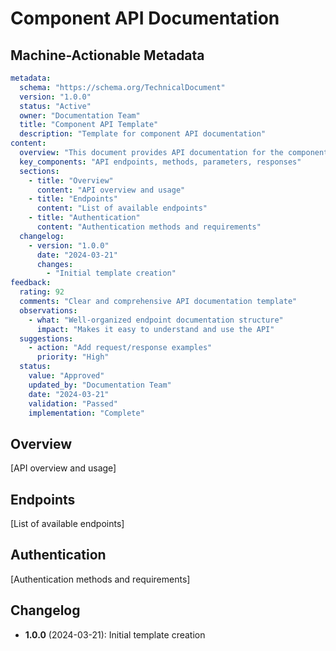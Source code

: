 # Component API Documentation

## Machine-Actionable Metadata
```yaml
metadata:
  schema: "https://schema.org/TechnicalDocument"
  version: "1.0.0"
  status: "Active"
  owner: "Documentation Team"
  title: "Component API Template"
  description: "Template for component API documentation"
content:
  overview: "This document provides API documentation for the component."
  key_components: "API endpoints, methods, parameters, responses"
  sections:
    - title: "Overview"
      content: "API overview and usage"
    - title: "Endpoints"
      content: "List of available endpoints"
    - title: "Authentication"
      content: "Authentication methods and requirements"
  changelog:
    - version: "1.0.0"
      date: "2024-03-21"
      changes:
        - "Initial template creation"
feedback:
  rating: 92
  comments: "Clear and comprehensive API documentation template"
  observations:
    - what: "Well-organized endpoint documentation structure"
      impact: "Makes it easy to understand and use the API"
  suggestions:
    - action: "Add request/response examples"
      priority: "High"
  status:
    value: "Approved"
    updated_by: "Documentation Team"
    date: "2024-03-21"
    validation: "Passed"
    implementation: "Complete"
```

## Overview
[API overview and usage]

## Endpoints
[List of available endpoints]

## Authentication
[Authentication methods and requirements]

## Changelog
- **1.0.0** (2024-03-21): Initial template creation 